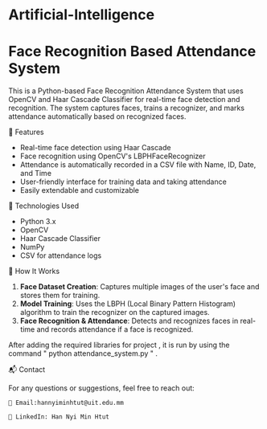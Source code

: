 # Artificial-Intelligence
# Face Recognition Based Attendance System

This is a Python-based Face Recognition Attendance System that uses OpenCV and Haar Cascade Classifier for real-time face detection and recognition. The system captures faces, trains a recognizer, and marks attendance automatically based on recognized faces.

📌 Features

- Real-time face detection using Haar Cascade
- Face recognition using OpenCV's LBPHFaceRecognizer
- Attendance is automatically recorded in a CSV file with Name, ID, Date, and Time
- User-friendly interface for training data and taking attendance
- Easily extendable and customizable

🧰 Technologies Used

- Python 3.x
- OpenCV
- Haar Cascade Classifier
- NumPy
- CSV for attendance logs

📸 How It Works

1. **Face Dataset Creation**: Captures multiple images of the user's face and stores them for training.
2. **Model Training**: Uses the LBPH (Local Binary Pattern Histogram) algorithm to train the recognizer on the captured images.
3. **Face Recognition & Attendance**: Detects and recognizes faces in real-time and records attendance if a face is recognized.

After adding the required libraries for project , it is run by using the command " python attendance_system.py " .

📬 Contact

For any questions or suggestions, feel free to reach out:

    📧 Email:hannyiminhtut@uit.edu.mm

    💼 LinkedIn: Han Nyi Min Htut





